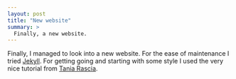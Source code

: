 ```yaml
---
layout: post
title: "New website"
summary: >
  Finally, a new website.
---
```


Finally, I managed to look into a new website. For the ease of
maintenance I tried [Jekyll][jekyll-home]. For getting going and
starting with some style I used the very nice tutorial from [Tania
Rascia][tania-tut].

[jekyll-home]: https://jekyllrb.com
[tania-tut]: https://www.taniarascia.com/make-a-static-website-with-jekyll/
